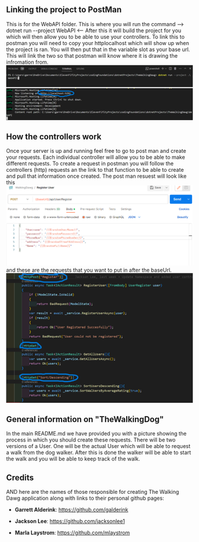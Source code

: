 ## Linking the project to PostMan
This is for the WebAPI folder. This is where you will run the command --> dotnet run --project WebAPI <--
After this it will build the project for you which will then allow you to be able to use your controllers.
To link this to postman you will need to copy your httplocalhost which will show up when the project is ran. You will then put that in the variable slot as your base url. This will link the two so that postman will know where it is drawing the infromation from. ![Alt text](<Screenshot 2023-06-22 141131.png>)
![Alt text](<Screenshot 2023-06-22 142357.png>)

## How the controllers work
Once your server is up and running feel free to go to post man and create your requests.
Each individual controller will allow you to be able to make different requests.
To create a request in postman you will follow the controllers (http) requests  an the link to that function to be able to create and pull that information once created. The post man resuest will look like this ![Alt text](<Screenshot 2023-06-22 144019.png>) 
and these are the requests that you want to put in after the baseUrl.
![Alt text](<Screenshot 2023-06-22 144152.png>)

## General information on "TheWalkingDog"
In the main README.md we have provided you with a picture showing the process in which you should create these requests. There will be two versions of a User. One will be the actual User which will be able to request a walk from the dog walker. After this is done the walker will be able to start the walk and you will be able to keep track of the walk.

## Credits 

AND here are the names of those responsible for creating The Walking Dawg application along with links to their personal github pages:


 - **Garrett Alderink**: https://github.com/galderink
 
 - **Jackson Lee**: https://github.com/jacksonlee1
 
 - **Marla Laystrom**: https://github.com/mlaystrom


